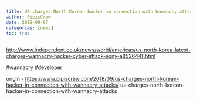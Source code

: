 ```yaml
---
title: US charges North Korean hacker in connection with Wannacry attacks
author: PipisCrew
date: 2018-09-07
categories: [news]
toc: true
---
```


http://www.independent.co.uk/news/world/americas/us-north-korea-latest-charges-wannacry-hacker-cyber-attack-sony-a8526441.html

#wannacry #developer

origin - https://www.pipiscrew.com/2018/09/us-charges-north-korean-hacker-in-connection-with-wannacry-attacks/ us-charges-north-korean-hacker-in-connection-with-wannacry-attacks